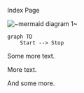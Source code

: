 Index Page

![~mermaid diagram 1~](../output/docs_index-md-1.png)

```mermaid
graph TD
	Start --> Stop
```

Some more text.

More text.

And some more.